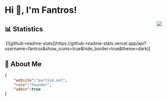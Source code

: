# Hi 👋, I'm Fantros!
<img align="right" src="https://spotify-github-profile.vercel.app/api/view?uid=31us4ohbcaotjvvfxk5szygl4tle&cover_image=true&theme=default" />

## 📊 Statistics
<img src="" />
[![github-readme-stats](https://github-readme-stats.vercel.app/api?username=fantros&show_icons=true&hide_border=true&theme=dark)]

## 📃 About Me
```json
{
    "website":"partivo.net",
    "role":"Founder",
    "admin":true
}
```
